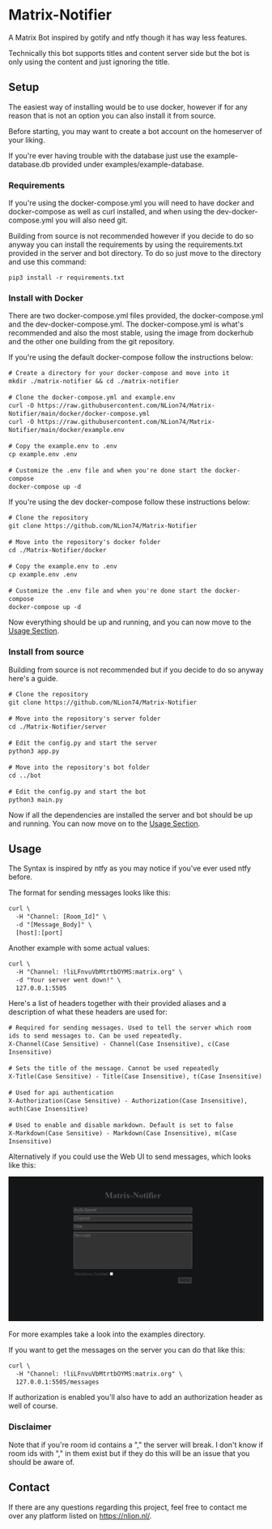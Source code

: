 # Matrix-Notifier
A Matrix Bot inspired by gotify and ntfy though it has way less features.

Technically this bot supports titles and content server side but the bot is only using the content and just ignoring the title.

## Setup

The easiest way of installing would be to use docker, however if for any reason that is not an option you can also install it from source.

Before starting, you may want to create a bot account on the homeserver of your liking.

If you're ever having trouble with the database just use the example-database.db provided under examples/example-database.

### Requirements

If you're using the docker-compose.yml you will need to have docker and docker-compose as well as curl installed, and when using the dev-docker-compose.yml you will also need git.

Building from source is not recommended however if you decide to do so anyway you can install the requirements by using the requirements.txt provided in the server and bot directory.
To do so just move to the directory and use this command:
```
pip3 install -r requirements.txt
```

### Install with Docker

There are two docker-compose.yml files provided, the docker-compose.yml and the dev-docker-compose.yml. The docker-compose.yml is what's recommended and also the most stable, using the image from dockerhub and the other one building from the git repository.

If you're using the default docker-compose follow the instructions below:
```
# Create a directory for your docker-compose and move into it
mkdir ./matrix-notifier && cd ./matrix-notifier

# Clone the docker-compose.yml and example.env
curl -O https://raw.githubusercontent.com/NLion74/Matrix-Notifier/main/docker/docker-compose.yml
curl -O https://raw.githubusercontent.com/NLion74/Matrix-Notifier/main/docker/example.env

# Copy the example.env to .env
cp example.env .env

# Customize the .env file and when you're done start the docker-compose
docker-compose up -d
```

If you're using the dev docker-compose follow these instructions below:
```
# Clone the repository
git clone https://github.com/NLion74/Matrix-Notifier

# Move into the repository's docker folder
cd ./Matrix-Notifier/docker

# Copy the example.env to .env
cp example.env .env

# Customize the .env file and when you're done start the docker-compose
docker-compose up -d
```

Now everything should be up and running, and you can now move to the [Usage Section](https://github.com/NLion74/Matrix-Notifier/#Usage).

### Install from source

Building from source is not recommended but if you decide to do so anyway here's a guide.

```
# Clone the repository
git clone https://github.com/NLion74/Matrix-Notifier

# Move into the repository's server folder
cd ./Matrix-Notifier/server

# Edit the config.py and start the server
python3 app.py

# Move into the repository's bot folder
cd ../bot

# Edit the config.py and start the bot
python3 main.py
```

Now if all the dependencies are installed the server and bot should be up and running. You can now move on to the [Usage Section](https://github.com/NLion74/Matrix-Notifier/#Usage).

## Usage

The Syntax is inspired by ntfy as you may notice if you've ever used ntfy before.

The format for sending messages looks like this:

```
curl \
  -H "Channel: [Room_Id]" \
  -d "[Message_Body]" \
  [host]:[port]
```

Another example with some actual values:

```
curl \
  -H "Channel: !liLFnvuVbMtrtbOYMS:matrix.org" \
  -d "Your server went down!" \
  127.0.0.1:5505
```

Here's a list of headers together with their provided aliases and a description of what these headers are used for:

```
# Required for sending messages. Used to tell the server which room ids to send messages to. Can be used repeatedly.
X-Channel(Case Sensitive) - Channel(Case Insensitive), c(Case Insensitive)

# Sets the title of the message. Cannot be used repeatedly
X-Title(Case Sensitive) - Title(Case Insensitive), t(Case Insensitive)

# Used for api authentication
X-Authorization(Case Sensitive) - Authorization(Case Insensitive), auth(Case Insensitive)

# Used to enable and disable markdown. Default is set to false
X-Markdown(Case Sensitive) - Markdown(Case Insensitive), m(Case Insensitive)
```

Alternatively if you could use the Web UI to send messages, which looks like this:

![img_1.png](assets/img.png)

For more examples take a look into the examples directory.

If you want to get the messages on the server you can do that like this:

```
curl \
  -H "Channel: !liLFnvuVbMtrtbOYMS:matrix.org" \
  127.0.0.1:5505/messages
```

If authorization is enabled you'll also have to add an authorization header as well of course.


### Disclaimer

Note that if you're room id contains a "," the server will break. I don't know if room ids with "," in them exist but if they do this will be an issue that you should be aware of.

## Contact
If there are any questions regarding this project, feel free to contact me over any platform listed on https://nlion.nl/.
